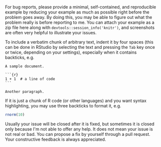 For bug reports, please provide a minimal, self-contained, and reproducible example by reducing your example as much as possible right before the problem goes away. By doing this, you may be able to figure out what the problem really is before reporting to me. You can attach your example as a zip file here along with `devtools::session_info('knitr')`, and screenshots are often very helpful to illustrate your issues.

To include a verbatim chunk of arbitrary text, indent it by four spaces (this can be done in RStudio by selecting the text and pressing the `Tab` key once or twice, depending on your settings), especially when it contains backticks, e.g.

    A sample document.

    ```{r}
    1 + 1  # a line of code
    ```

    Another paragraph.

If it is just a chunk of R code (or other languages) and you want syntax highlighting, you may use three backticks to format it, e.g.

```r
rnorm(10)
```

Usually your issue will be closed after it is fixed, but sometimes it is closed only because I'm not able to offer any help. It does not mean your issue is not real or bad. You can propose a fix by yourself through a pull request. Your constructive feedback is always appreciated.
